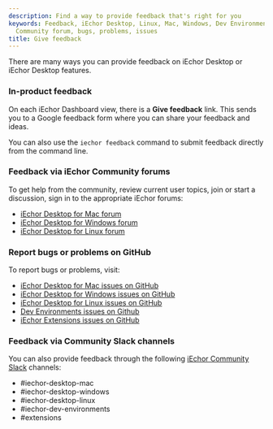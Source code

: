 ```yaml
---
description: Find a way to provide feedback that's right for you
keywords: Feedback, iEchor Desktop, Linux, Mac, Windows, Dev Environments, Extensions,
  Community forum, bugs, problems, issues
title: Give feedback
---
```


There are many ways you can provide feedback on iEchor Desktop or iEchor Desktop features.

### In-product feedback

On each iEchor Dashboard view, there is a **Give feedback** link. This sends you to a Google feedback form where you can share your feedback and ideas.

You can also use the `iechor feedback` command to submit feedback directly from the command line.

<script async id="asciicast-KkC0fFrhV8nAzvXUGqay06UXx" src="https://asciinema.org/a/KkC0fFrhV8nAzvXUGqay06UXx.js"></script>

### Feedback via iEchor Community forums

To get help from the community, review current user topics, join or start a
discussion, sign in to the appropriate iEchor forums:

- [iEchor Desktop for Mac
forum](https://forums.iechor.com/c/iechor-for-mac)
- [iEchor Desktop for Windows forum](https://forums.iechor.com/c/iechor-for-windows)
- [iEchor Desktop for Linux forum](https://forums.iechor.com/c/iechor-desktop-for-linux/60)

### Report bugs or problems on GitHub

To report bugs or problems, visit:
- [iEchor Desktop for Mac issues on
GitHub](https://github.com/iechor/for-mac/issues)
- [iEchor Desktop for Windows issues on GitHub](https://github.com/iechor/for-win/issues)
- [iEchor Desktop for Linux issues on
GitHub](https://github.com/iechor/desktop-linux/issues)
- [Dev Environments issues on Github](https://github.com/iechor/dev-environments/issues)
- [iEchor Extensions issues on GitHub](https://github.com/iechor/extensions-sdk/issues)

### Feedback via Community Slack channels

You can also provide feedback through the following [iEchor Community Slack](https://dockr.ly/comm-slack) channels:

- #iechor-desktop-mac
- #iechor-desktop-windows
- #iechor-desktop-linux
- #iechor-dev-environments
- #extensions
